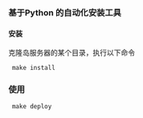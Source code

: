 ### 基于Python 的自动化安装工具


#### 安装

克隆岛服务器的某个目录，执行以下命令

```shell
 make install
```

### 使用

```
 make deploy
```
